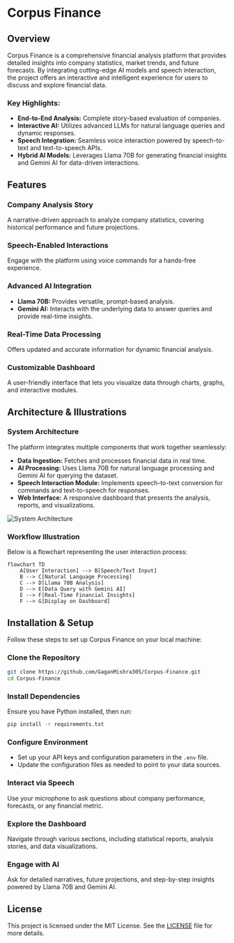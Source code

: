 # Corpus Finance

## Overview
Corpus Finance is a comprehensive financial analysis platform that provides detailed insights into company statistics, market trends, and future forecasts. By integrating cutting-edge AI models and speech interaction, the project offers an interactive and intelligent experience for users to discuss and explore financial data.

### Key Highlights:
- **End-to-End Analysis:** Complete story-based evaluation of companies.
- **Interactive AI:** Utilizes advanced LLMs for natural language queries and dynamic responses.
- **Speech Integration:** Seamless voice interaction powered by speech-to-text and text-to-speech APIs.
- **Hybrid AI Models:** Leverages Llama 70B for generating financial insights and Gemini AI for data-driven interactions.

## Features
### Company Analysis Story
A narrative-driven approach to analyze company statistics, covering historical performance and future projections.

### Speech-Enabled Interactions
Engage with the platform using voice commands for a hands-free experience.

### Advanced AI Integration
- **Llama 70B:** Provides versatile, prompt-based analysis.
- **Gemini AI:** Interacts with the underlying data to answer queries and provide real-time insights.

### Real-Time Data Processing
Offers updated and accurate information for dynamic financial analysis.

### Customizable Dashboard
A user-friendly interface that lets you visualize data through charts, graphs, and interactive modules.

## Architecture & Illustrations
### System Architecture
The platform integrates multiple components that work together seamlessly:

- **Data Ingestion:** Fetches and processes financial data in real time.
- **AI Processing:** Uses Llama 70B for natural language processing and Gemini AI for querying the dataset.
- **Speech Interaction Module:** Implements speech-to-text conversion for commands and text-to-speech for responses.
- **Web Interface:** A responsive dashboard that presents the analysis, reports, and visualizations.

![System Architecture](Replace-with-your-architecture-diagram-path)

### Workflow Illustration
Below is a flowchart representing the user interaction process:

```mermaid
flowchart TD
    A[User Interaction] --> B[Speech/Text Input]
    B --> C[Natural Language Processing]
    C --> D[Llama 70B Analysis]
    D --> E[Data Query with Gemini AI]
    E --> F[Real-Time Financial Insights]
    F --> G[Display on Dashboard]
```

## Installation & Setup
Follow these steps to set up Corpus Finance on your local machine:

### Clone the Repository
```sh
git clone https://github.com/GaganMishra305/Corpus-Finance.git
cd Corpus-Finance
```

### Install Dependencies
Ensure you have Python installed, then run:
```sh
pip install -r requirements.txt
```

### Configure Environment
- Set up your API keys and configuration parameters in the `.env` file.
- Update the configuration files as needed to point to your data sources.

### Interact via Speech
Use your microphone to ask questions about company performance, forecasts, or any financial metric.

### Explore the Dashboard
Navigate through various sections, including statistical reports, analysis stories, and data visualizations.

### Engage with AI
Ask for detailed narratives, future projections, and step-by-step insights powered by Llama 70B and Gemini AI.

## License
This project is licensed under the MIT License. See the [LICENSE](LICENSE) file for more details.
 